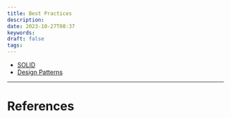 ```yaml
---
title: Best Practices
description: 
date: 2023-10-27T08:37
keywords: 
draft: false
tags:
---
```

- [SOLID](/notes/computer/best-practices/solid)
- [Design Patterns](/notes/computer/best-practices/design-patterns)

---
# References
